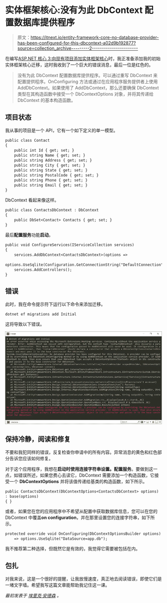 # 实体框架核心:没有为此 DbContext 配置数据库提供程序

> 原文：<https://itnext.io/entity-framework-core-no-database-provider-has-been-configured-for-this-dbcontext-a02d9b192877?source=collection_archive---------2----------------------->

在编写[ASP.NET 核心 3:向现有项目添加实体框架核心](https://elanderson.net/2019/11/asp-net-core-3-add-entity-framework-core-to-existing-project/)时，我正准备添加我的初始实体框架核心迁移，这时我收到了一个巨大的错误消息，最后一位是红色的。

> 没有为此 DbContext 配置数据库提供程序。可以通过重写 DbContext 来配置提供程序。OnConfiguring 方法或通过在应用程序服务提供者上使用 AddDbContext。如果使用了 AddDbContext，那么还要确保 DbContext 类型在其构造函数中接受一个 DbContextOptions <tcontext>对象，并将其传递给 DbContext 的基本构造函数。</tcontext>

## 项目状态

我从事的项目是一个 API，它有一个如下定义的单一模型。

```
public class Contact
{
    public int Id { get; set; }
    public string Name { get; set; }
    public string Address { get; set; }
    public string City { get; set; }
    public string State { get; set; }
    public string PostalCode { get; set; }
    public string Phone { get; set; }
    public string Email { get; set; }
}
```

DbContext 看起来像这样。

```
public class ContactsDbContext : DbContext
{
    public DbSet<Contact> Contacts { get; set; }
}
```

最后**配置服务**功能**启动**。

```
public void ConfigureServices(IServiceCollection services)
{
    services.AddDbContext<ContactsDbContext>(options =>
        options.UseSqlite(Configuration.GetConnectionString("DefaultConnection")));
    services.AddControllers();
}
```

## 错误

此时，我在命令提示符下运行以下命令来添加迁移。

```
dotnet ef migrations add Initial
```

这将导致以下错误。

![](img/adfcc835aa76dcdf44a9f53fd049892f.png)

## 保持冷静，阅读和修复

不要和我犯同样的错误，反复检查你申请中的所有内容。异常消息的黄色和红色部分告诉您应该如何修复。

对于这个应用程序，我想在**启动时使用连接字符串设置。配置服务**。要做到这一点，如错误所述，如果您费心去读它，DbContext 需要添加一个构造函数，它接受一个 **DbContextOptions** 并将该值传递给基类的构造函数，如下所示。

```
public ContactsDbContext(DbContextOptions<ContactsDbContext> options) : base(options)
{ }
```

或者，如果您在您的应用程序中不希望从配置中获取数据库信息，您可以在您的 DbContext 中覆盖**on configuration**，并在那里设置您的连接字符串，如下所示。

```
protected override void OnConfiguring(DbContextOptionsBuilder options)
    => options.UseSqlite("DataSource=app.db");
```

我不推荐第二种选择，但既然它是有效的，我觉得它需要被包括在内。

## 包扎

对我来说，这是一个很好的提醒，让我放慢速度，真正地去阅读错误，即使它们是一堵文字墙。希望我写这篇文章能帮助我记住这一课。

*最初发表于* [*埃里克·安德森*](https://elanderson.net/2019/11/entity-framework-core-no-database-provider-has-been-configured-for-this-dbcontext/) *。*